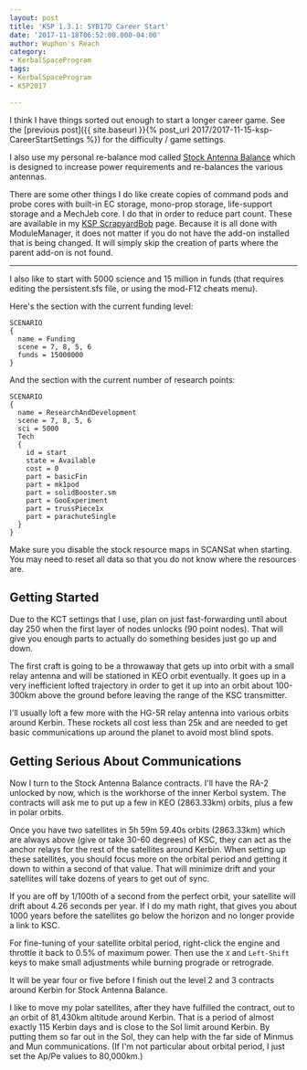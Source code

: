 ```yaml
---
layout: post
title: 'KSP 1.3.1: SYB17D Career Start'
date: '2017-11-18T06:52:00.000-04:00'
author: Wuphon's Reach
category:
- KerbalSpaceProgram
tags:
- KerbalSpaceProgram
- KSP2017

---
```


I think I have things sorted out enough to start a longer career game.  See the [previous post]({{ site.baseurl }}{% post_url 2017/2017-11-15-ksp-CareerStartSettings %}) for the difficulty / game settings.

I also use my personal re-balance mod called [Stock Antenna Balance](https://github.com/WuphonsReach/KSP-StockAntennaBalance/releases) which is designed to increase power requirements and re-balances the various antennas.

There are some other things I do like create copies of command pods and probe cores with built-in EC storage, mono-prop storage, life-support storage and a MechJeb core.  I do that in order to reduce part count.  These are available in my [KSP ScrapyardBob](https://github.com/WuphonsReach/KSP-ScrapyardBob) page.  Because it is all done with ModuleManager, it does not matter if you do not have the add-on installed that is being changed.  It will simply skip the creation of parts where the parent add-on is not found.

---

I also like to start with 5000 science and 15 million in funds (that requires editing the persistent.sfs file, or using the mod-F12 cheats menu).

Here's the section with the current funding level:

    SCENARIO
    {
      name = Funding
      scene = 7, 8, 5, 6
      funds = 15000000
    }

And the section with the current number of research points:

    SCENARIO
    {
      name = ResearchAndDevelopment
      scene = 7, 8, 5, 6
      sci = 5000
      Tech
      {
        id = start
        state = Available
        cost = 0
        part = basicFin
        part = mk1pod
        part = solidBooster.sm
        part = GooExperiment
        part = trussPiece1x
        part = parachuteSingle
      }
    }

Make sure you disable the stock resource maps in SCANSat when starting.  You may need to reset all data so that you do not know where the resources are.

## Getting Started

Due to the KCT settings that I use, plan on just fast-forwarding until about day 250 when the first layer of nodes unlocks (90 point nodes).  That will give you enough parts to actually do something besides just go up and down.

The first craft is going to be a throwaway that gets up into orbit with a small relay antenna and will be stationed in KEO orbit eventually.  It goes up in a very inefficient lofted trajectory in order to get it up into an orbit about 100-300km above the ground before leaving the range of the KSC transmitter.

I'll usually loft a few more with the HG-5R relay antenna into various orbits around Kerbin.  These rockets all cost less than 25k and are needed to get basic communications up around the planet to avoid most blind spots.

## Getting Serious About Communications

Now I turn to the Stock Antenna Balance contracts.  I'll have the RA-2 unlocked by now, which is the workhorse of the inner Kerbol system.  The contracts will ask me to put up a few in KEO (2863.33km) orbits, plus a few in polar orbits.

Once you have two satellites in 5h 59m 59.40s orbits (2863.33km) which are always above (give or take 30-60 degrees) of KSC, they can act as the anchor relays for the rest of the satellites around Kerbin.  When setting up these satellites, you should focus more on the orbital period and getting it down to within a second of that value.  That will minimize drift and your satellites will take dozens of years to get out of sync.

If you are off by 1/100th of a second from the perfect orbit, your satellite will drift about 4.26 seconds per year.  If I do my math right, that gives you about 1000 years before the satellites go below the horizon and no longer provide a link to KSC.  

For fine-tuning of your satellite orbital period, right-click the engine and throttle it back to 0.5% of maximum power.  Then use the `X` and `Left-Shift` keys to make small adjustments while burning prograde or retrograde.

It will be year four or five before I finish out the level 2 and 3 contracts around Kerbin for Stock Antenna Balance.

I like to move my polar satellites, after they have fulfilled the contract, out to an orbit of 81,430km altitude around Kerbin.  That is a period of almost exactly 115 Kerbin days and is close to the SoI limit around Kerbin.  By putting them so far out in the SoI, they can help with the far side of Minmus and Mun communications.  (If I'm not particular about orbital period, I just set the Ap/Pe values to 80,000km.)
